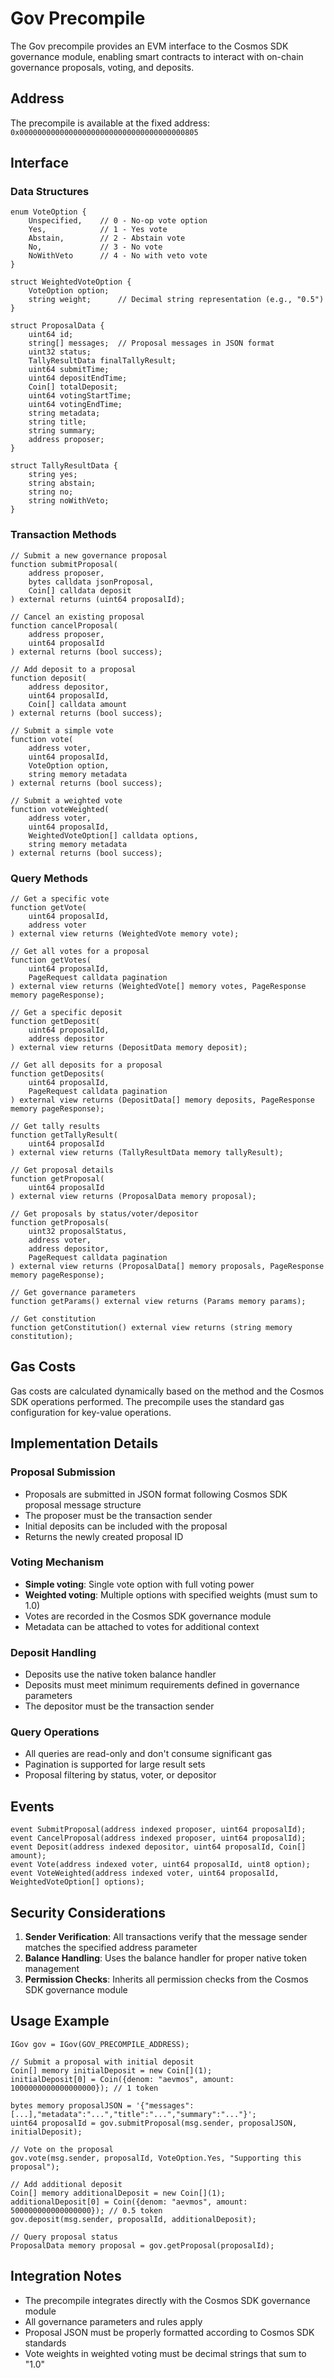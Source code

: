 # Gov Precompile

The Gov precompile provides an EVM interface to the Cosmos SDK governance module,
enabling smart contracts to interact with on-chain governance proposals, voting, and deposits.

## Address

The precompile is available at the fixed address: `0x0000000000000000000000000000000000000805`

## Interface

### Data Structures

```solidity
enum VoteOption {
    Unspecified,    // 0 - No-op vote option
    Yes,            // 1 - Yes vote
    Abstain,        // 2 - Abstain vote
    No,             // 3 - No vote
    NoWithVeto      // 4 - No with veto vote
}

struct WeightedVoteOption {
    VoteOption option;
    string weight;      // Decimal string representation (e.g., "0.5")
}

struct ProposalData {
    uint64 id;
    string[] messages;  // Proposal messages in JSON format
    uint32 status;
    TallyResultData finalTallyResult;
    uint64 submitTime;
    uint64 depositEndTime;
    Coin[] totalDeposit;
    uint64 votingStartTime;
    uint64 votingEndTime;
    string metadata;
    string title;
    string summary;
    address proposer;
}

struct TallyResultData {
    string yes;
    string abstain;
    string no;
    string noWithVeto;
}
```

### Transaction Methods

```solidity
// Submit a new governance proposal
function submitProposal(
    address proposer,
    bytes calldata jsonProposal,
    Coin[] calldata deposit
) external returns (uint64 proposalId);

// Cancel an existing proposal
function cancelProposal(
    address proposer,
    uint64 proposalId
) external returns (bool success);

// Add deposit to a proposal
function deposit(
    address depositor,
    uint64 proposalId,
    Coin[] calldata amount
) external returns (bool success);

// Submit a simple vote
function vote(
    address voter,
    uint64 proposalId,
    VoteOption option,
    string memory metadata
) external returns (bool success);

// Submit a weighted vote
function voteWeighted(
    address voter,
    uint64 proposalId,
    WeightedVoteOption[] calldata options,
    string memory metadata
) external returns (bool success);
```

### Query Methods

```solidity
// Get a specific vote
function getVote(
    uint64 proposalId,
    address voter
) external view returns (WeightedVote memory vote);

// Get all votes for a proposal
function getVotes(
    uint64 proposalId,
    PageRequest calldata pagination
) external view returns (WeightedVote[] memory votes, PageResponse memory pageResponse);

// Get a specific deposit
function getDeposit(
    uint64 proposalId,
    address depositor
) external view returns (DepositData memory deposit);

// Get all deposits for a proposal
function getDeposits(
    uint64 proposalId,
    PageRequest calldata pagination
) external view returns (DepositData[] memory deposits, PageResponse memory pageResponse);

// Get tally results
function getTallyResult(
    uint64 proposalId
) external view returns (TallyResultData memory tallyResult);

// Get proposal details
function getProposal(
    uint64 proposalId
) external view returns (ProposalData memory proposal);

// Get proposals by status/voter/depositor
function getProposals(
    uint32 proposalStatus,
    address voter,
    address depositor,
    PageRequest calldata pagination
) external view returns (ProposalData[] memory proposals, PageResponse memory pageResponse);

// Get governance parameters
function getParams() external view returns (Params memory params);

// Get constitution
function getConstitution() external view returns (string memory constitution);
```

## Gas Costs

Gas costs are calculated dynamically based on the method and the Cosmos SDK operations performed.
The precompile uses the standard gas configuration for key-value operations.

## Implementation Details

### Proposal Submission

- Proposals are submitted in JSON format following Cosmos SDK proposal message structure
- The proposer must be the transaction sender
- Initial deposits can be included with the proposal
- Returns the newly created proposal ID

### Voting Mechanism

- **Simple voting**: Single vote option with full voting power
- **Weighted voting**: Multiple options with specified weights (must sum to 1.0)
- Votes are recorded in the Cosmos SDK governance module
- Metadata can be attached to votes for additional context

### Deposit Handling

- Deposits use the native token balance handler
- Deposits must meet minimum requirements defined in governance parameters
- The depositor must be the transaction sender

### Query Operations

- All queries are read-only and don't consume significant gas
- Pagination is supported for large result sets
- Proposal filtering by status, voter, or depositor

## Events

```solidity
event SubmitProposal(address indexed proposer, uint64 proposalId);
event CancelProposal(address indexed proposer, uint64 proposalId);
event Deposit(address indexed depositor, uint64 proposalId, Coin[] amount);
event Vote(address indexed voter, uint64 proposalId, uint8 option);
event VoteWeighted(address indexed voter, uint64 proposalId, WeightedVoteOption[] options);
```

## Security Considerations

1. **Sender Verification**: All transactions verify that the message sender matches the specified address parameter
2. **Balance Handling**: Uses the balance handler for proper native token management
3. **Permission Checks**: Inherits all permission checks from the Cosmos SDK governance module

## Usage Example

```solidity
IGov gov = IGov(GOV_PRECOMPILE_ADDRESS);

// Submit a proposal with initial deposit
Coin[] memory initialDeposit = new Coin[](1);
initialDeposit[0] = Coin({denom: "aevmos", amount: 1000000000000000000}); // 1 token

bytes memory proposalJSON = '{"messages":[...],"metadata":"...","title":"...","summary":"..."}';
uint64 proposalId = gov.submitProposal(msg.sender, proposalJSON, initialDeposit);

// Vote on the proposal
gov.vote(msg.sender, proposalId, VoteOption.Yes, "Supporting this proposal");

// Add additional deposit
Coin[] memory additionalDeposit = new Coin[](1);
additionalDeposit[0] = Coin({denom: "aevmos", amount: 500000000000000000}); // 0.5 token
gov.deposit(msg.sender, proposalId, additionalDeposit);

// Query proposal status
ProposalData memory proposal = gov.getProposal(proposalId);
```

## Integration Notes

- The precompile integrates directly with the Cosmos SDK governance module
- All governance parameters and rules apply
- Proposal JSON must be properly formatted according to Cosmos SDK standards
- Vote weights in weighted voting must be decimal strings that sum to "1.0"
